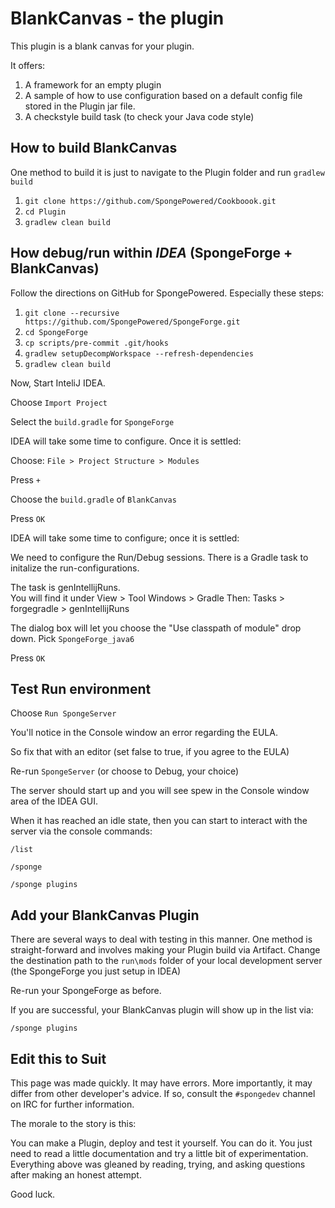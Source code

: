 # BlankCanvas - the plugin

This plugin is a blank canvas for your plugin.

It offers:

1. A framework for an empty plugin
2. A sample of how to use configuration based on a default config file stored in the Plugin jar file.
3. A checkstyle build task (to check your Java code style)

## How to build BlankCanvas

One method to build it is just to navigate to the Plugin folder and run `gradlew build`


1. `git clone https://github.com/SpongePowered/Cookboook.git`
2. `cd Plugin`
3. `gradlew clean build`


## How debug/run within *IDEA* (SpongeForge + BlankCanvas)

Follow the directions on GitHub for SpongePowered.  Especially these steps:

1. `git clone --recursive https://github.com/SpongePowered/SpongeForge.git`
2. `cd SpongeForge`
3. `cp scripts/pre-commit .git/hooks`
4. `gradlew setupDecompWorkspace --refresh-dependencies`
5. `gradlew clean build`

Now, Start InteliJ IDEA.

Choose `Import Project`

Select the `build.gradle` for `SpongeForge` 

IDEA will take some time to configure.  Once it is settled:

Choose: `File > Project Structure > Modules`

Press `+`

Choose the `build.gradle` of `BlankCanvas`

Press `OK`

IDEA will take some time to configure; once it is settled:

We need to configure the Run/Debug sessions.  There is a Gradle task 
to initalize the run-configurations. 

The task is genIntellijRuns.  
You will find it under View > Tool Windows > Gradle
Then:  Tasks > forgegradle > genIntellijRuns

The dialog box will let you choose the "Use classpath of module"
drop down.  Pick `SpongeForge_java6`

Press `OK`

## Test Run environment

Choose `Run SpongeServer`

You'll notice in the Console window an error regarding the EULA.

So fix that with an editor (set false to true, if you agree to the EULA)

Re-run `SpongeServer` (or choose to Debug, your choice)

The server should start up and you will see spew in the 
Console window area of the IDEA GUI.  

When it has reached an idle state, then you can start to interact
with the server via the console commands:


`/list`

`/sponge`

`/sponge plugins`

## Add your BlankCanvas Plugin

There are several ways to deal with testing in this manner. One 
method is straight-forward and involves making your Plugin build
via Artifact.  Change the destination path to the `run\mods` folder
of your local development server (the SpongeForge you just setup
in IDEA)

Re-run your SpongeForge as before.

If you are successful, your BlankCanvas plugin will show up in the list via:

`/sponge plugins`


## Edit this to Suit

This page was made quickly. It may have errors. More importantly, it may
differ from other developer's advice.  If so, consult the `#spongedev`
channel on IRC for further information.

The morale to the story is this:

You can make a Plugin, deploy and test it yourself.   You can do it.  You
just need to read a little documentation and try a little bit of
experimentation.  Everything above was gleaned by reading, trying, and
asking questions after making an honest attempt.

Good luck.

